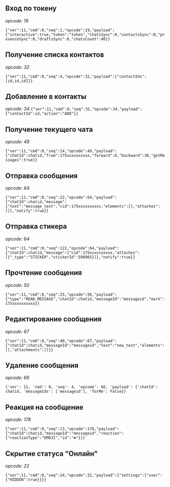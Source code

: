 ## Вход по токену

*opcode: 19*

```{"ver":11,"cmd":0,"seq":1,"opcode":19,"payload":{"interactive":true,"token":"token","chatsSync":0,"contactsSync":0,"presenceSync":0,"draftsSync":0,"chatsCount":40}}```


## Получение списка контактов

*opcode: 32*

```{"ver":11,"cmd":0,"seq":4,"opcode":32,"payload":{"contactIds":[id,id,id]}}```


## Добавление в контакты

*opcode: 34*
```{"ver":11,"cmd":0,"seq":32,"opcode":34,"payload":{"contactId":id,"action":"ADD"}}```


## Получение текущего чата

*opcode: 49*

```{"ver":11,"cmd":0,"seq":14,"opcode":49,"payload":{"chatId":chatid,"from":175xxxxxxxxxx,"forward":0,"backward":30,"getMessages":true}}```


## Отправка сообщения

*opcode: 64*

```{"ver":11,"cmd":0,"seq":22,"opcode":64,"payload":{"chatId":chatid,"message":{"text":"message_text","cid":175xxxxxxxxxx,"elements":[],"attaches":[]},"notify":true}}```


## Отправка стикера

*opcode: 64*

```{"ver":11,"cmd":0,"seq":122,"opcode":64,"payload":{"chatId":chatid,"message":{"cid":175xxxxxxxxxx,"attaches":[{"_type":"STICKER","stickerId":598965}]},"notify":true}}```


## Прочтение сообщения

*opcode: 50*

```{"ver":11,"cmd":0,"seq":25,"opcode":50,"payload":{"type":"READ_MESSAGE","chatId":chatid,"messageId":"messageid","mark":175xxxxxxxxxx}}```


## Редактирование сообщения

*opcode: 67*

```{"ver":11,"cmd":0,"seq":40,"opcode":67,"payload":{"chatId":chatid,"messageId":"messageid","text":"new_text","elements":[],"attachments":[]}}```


## Удаление сообщения

*opcode: 66*

```{'ver': 11, 'cmd': 0, 'seq': 4, 'opcode': 66, 'payload': {'chatId': chatid, 'messageIds': ['messageid'], 'forMe': False}}```


## Реакция на сообщение

*opcode: 178*

```{"ver":11,"cmd":0,"seq":13,"opcode":178,"payload":{"chatId":chatid,"messageId":"messageid","reaction":{"reactionType":"EMOJI","id":"❤️"}}}```


## Скрытие статуса "Онлайн"

*opcode: 22*

```{"ver":11,"cmd":0,"seq":24,"opcode":22,"payload":{"settings":{"user":{"HIDDEN":true}}}}```


